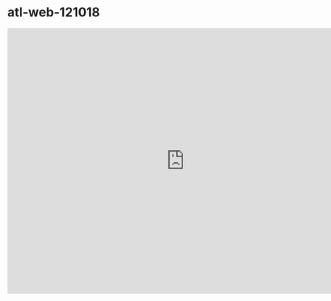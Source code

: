 # atl-web-121018

<iframe src="https://calendar.google.com/calendar/embed?src=flatironschool.com_pplpbe55n20s4ubuseedd5qj4s%40group.calendar.google.com&ctz=America%2FNew_York" style="border: 0" width="800" height="600" frameborder="0" scrolling="no"></iframe>

